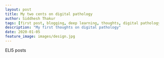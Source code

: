 ```yaml
---
layout: post
title: My two cents on digital pathology
author: Siddhesh Thakur
tags: [first post, blogging, deep learning, thoughts, digital pathology]
description: "My first thoughts on digital pathology"
date: 2020-01-05
feature_image: images/design.jpg
---
```

ELI5 posts
